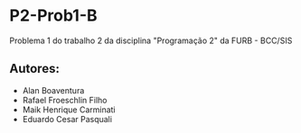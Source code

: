 # P2-Prob1-B
Problema 1 do trabalho 2 da disciplina "Programação 2" da FURB - BCC/SIS

## Autores:

* Alan Boaventura
* Rafael Froeschlin Filho
* Maik Henrique Carminati
* Eduardo Cesar Pasquali
